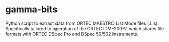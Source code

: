 # gamma-bits
Python script to extract data from ORTEC MAESTRO List Mode files (.Lis). Specifically tailored to operation of the ORTEC IDM-200-V, which shares file formats with ORTEC DSpec Pro and DSpec 50/502 instruments.
